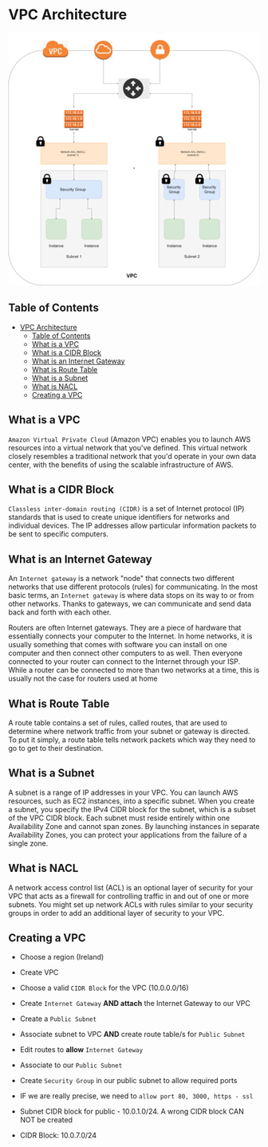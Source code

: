 # VPC Architecture

![Virtual Private Cloud](./public/assets/img/vpc-diagram.png)

## Table of Contents

- [VPC Architecture](#vpc-architecture)
  - [Table of Contents](#table-of-contents)
  - [What is a VPC](#what-is-a-vpc)
  - [What is a CIDR Block](#what-is-a-cidr-block)
  - [What is an Internet Gateway](#what-is-an-internet-gateway)
  - [What is Route Table](#what-is-route-table)
  - [What is a Subnet](#what-is-a-subnet)
  - [What is NACL](#what-is-nacl)
  - [Creating a VPC](#creating-a-vpc)

## What is a VPC

`Amazon Virtual Private Cloud` (Amazon VPC) enables you to launch AWS resources into a virtual network that you've defined. This virtual network closely resembles a traditional network that you'd operate in your own data center, with the benefits of using the scalable infrastructure of AWS.

## What is a CIDR Block

`Classless inter-domain routing (CIDR)` is a set of Internet protocol (IP) standards that is used to create unique identifiers for networks and individual devices. The IP addresses allow particular information packets to be sent to specific computers.

## What is an Internet Gateway

An `Internet gateway` is a network "node" that connects two different networks that use different protocols (rules) for communicating. In the most basic terms, an `Internet gateway` is where data stops on its way to or from other networks. Thanks to gateways, we can communicate and send data back and forth with each other.

Routers are often Internet gateways. They are a piece of hardware that essentially connects your computer to the Internet. In home networks, it is usually something that comes with software you can install on one computer and then connect other computers to as well. Then everyone connected to your router can connect to the Internet through your ISP. While a router can be connected to more than two networks at a time, this is usually not the case for routers used at home

## What is Route Table

A route table contains a set of rules, called routes, that are used to determine where network traffic from your subnet or gateway is directed. To put it simply, a route table tells network packets which way they need to go to get to their destination.

## What is a Subnet

A subnet is a range of IP addresses in your VPC. You can launch AWS resources, such as EC2 instances, into a specific subnet. When you create a subnet, you specify the IPv4 CIDR block for the subnet, which is a subset of the VPC CIDR block. Each subnet must reside entirely within one Availability Zone and cannot span zones. By launching instances in separate Availability Zones, you can protect your applications from the failure of a single zone.

## What is NACL

A network access control list (ACL) is an optional layer of security for your VPC that acts as a firewall for controlling traffic in and out of one or more subnets. You might set up network ACLs with rules similar to your security groups in order to add an additional layer of security to your VPC.

## Creating a VPC

- Choose a region (Ireland)
- Create VPC
- Choose a valid `CIDR Block` for the VPC (10.0.0.0/16)
- Create `Internet Gateway` **AND attach** the Internet Gateway to our VPC
- Create a `Public Subnet`
- Associate subnet to VPC **AND** create route table/s for `Public Subnet`
- Edit routes to **allow** `Internet Gateway`
- Associate to our `Public Subnet`
- Create `Security Group` in our public subnet to allow required ports
- IF we are really precise, we need to `allow port 80, 3000, https - ssl`
- Subnet CIDR block for public - 10.0.1.0/24. A wrong CIDR block CAN NOT be created

- CIDR Block: 10.0.7.0/24
